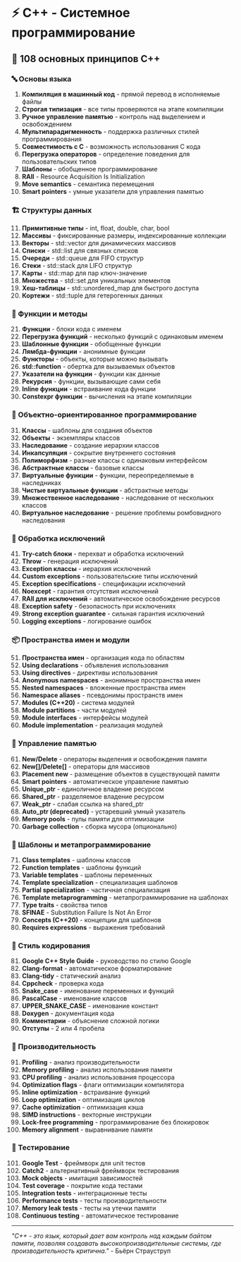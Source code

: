 # ⚡ C++ - Системное программирование

## 🌟 108 основных принципов C++

### 🔤 Основы языка

1. **Компиляция в машинный код** - прямой перевод в исполняемые файлы
2. **Строгая типизация** - все типы проверяются на этапе компиляции
3. **Ручное управление памятью** - контроль над выделением и освобождением
4. **Мультипарадигменность** - поддержка различных стилей программирования
5. **Совместимость с C** - возможность использования C кода
6. **Перегрузка операторов** - определение поведения для пользовательских типов
7. **Шаблоны** - обобщенное программирование
8. **RAII** - Resource Acquisition Is Initialization
9. **Move semantics** - семантика перемещения
10. **Smart pointers** - умные указатели для управления памятью

### 🏗️ Структуры данных

11. **Примитивные типы** - int, float, double, char, bool
12. **Массивы** - фиксированные размеры, индексированные коллекции
13. **Векторы** - std::vector для динамических массивов
14. **Списки** - std::list для связных списков
15. **Очереди** - std::queue для FIFO структур
16. **Стеки** - std::stack для LIFO структур
17. **Карты** - std::map для пар ключ-значение
18. **Множества** - std::set для уникальных элементов
19. **Хеш-таблицы** - std::unordered_map для быстрого доступа
20. **Кортежи** - std::tuple для гетерогенных данных

### 🔄 Функции и методы

21. **Функции** - блоки кода с именем
22. **Перегрузка функций** - несколько функций с одинаковым именем
23. **Шаблонные функции** - обобщенные функции
24. **Лямбда-функции** - анонимные функции
25. **Функторы** - объекты, которые можно вызывать
26. **std::function** - обертка для вызываемых объектов
27. **Указатели на функции** - функции как данные
28. **Рекурсия** - функции, вызывающие сами себя
29. **Inline функции** - встраивание кода функции
30. **Constexpr функции** - вычисления на этапе компиляции

### 🎯 Объектно-ориентированное программирование

31. **Классы** - шаблоны для создания объектов
32. **Объекты** - экземпляры классов
33. **Наследование** - создание иерархии классов
34. **Инкапсуляция** - сокрытие внутреннего состояния
35. **Полиморфизм** - разные классы с одинаковым интерфейсом
36. **Абстрактные классы** - базовые классы
37. **Виртуальные функции** - функции, переопределяемые в наследниках
38. **Чистые виртуальные функции** - абстрактные методы
39. **Множественное наследование** - наследование от нескольких классов
40. **Виртуальное наследование** - решение проблемы ромбовидного наследования

### 🧪 Обработка исключений

41. **Try-catch блоки** - перехват и обработка исключений
42. **Throw** - генерация исключений
43. **Exception классы** - иерархия исключений
44. **Custom exceptions** - пользовательские типы исключений
45. **Exception specifications** - спецификации исключений
46. **Noexcept** - гарантия отсутствия исключений
47. **RAII для исключений** - автоматическое освобождение ресурсов
48. **Exception safety** - безопасность при исключениях
49. **Strong exception guarantee** - сильная гарантия исключений
50. **Logging exceptions** - логирование ошибок

### 📦 Пространства имен и модули

51. **Пространства имен** - организация кода по областям
52. **Using declarations** - объявления использования
53. **Using directives** - директивы использования
54. **Anonymous namespaces** - анонимные пространства имен
55. **Nested namespaces** - вложенные пространства имен
56. **Namespace aliases** - псевдонимы пространств имен
57. **Modules (C++20)** - система модулей
58. **Module partitions** - части модулей
59. **Module interfaces** - интерфейсы модулей
60. **Module implementation** - реализация модулей

### 🔧 Управление памятью

61. **New/Delete** - операторы выделения и освобождения памяти
62. **New[]/Delete[]** - операторы для массивов
63. **Placement new** - размещение объектов в существующей памяти
64. **Smart pointers** - автоматическое управление памятью
65. **Unique_ptr** - единоличное владение ресурсом
66. **Shared_ptr** - разделяемое владение ресурсом
67. **Weak_ptr** - слабая ссылка на shared_ptr
68. **Auto_ptr (deprecated)** - устаревший умный указатель
69. **Memory pools** - пулы памяти для оптимизации
70. **Garbage collection** - сборка мусора (опционально)

### 🧮 Шаблоны и метапрограммирование

71. **Class templates** - шаблоны классов
72. **Function templates** - шаблоны функций
73. **Variable templates** - шаблоны переменных
74. **Template specialization** - специализация шаблонов
75. **Partial specialization** - частичная специализация
76. **Template metaprogramming** - метапрограммирование на шаблонах
77. **Type traits** - свойства типов
78. **SFINAE** - Substitution Failure Is Not An Error
79. **Concepts (C++20)** - концепции для шаблонов
80. **Requires expressions** - выражения требований

### 🎨 Стиль кодирования

81. **Google C++ Style Guide** - руководство по стилю Google
82. **Clang-format** - автоматическое форматирование
83. **Clang-tidy** - статический анализ
84. **Cppcheck** - проверка кода
85. **Snake_case** - именование переменных и функций
86. **PascalCase** - именование классов
87. **UPPER_SNAKE_CASE** - именование констант
88. **Doxygen** - документация кода
89. **Комментарии** - объяснение сложной логики
90. **Отступы** - 2 или 4 пробела

### 🚀 Производительность

91. **Profiling** - анализ производительности
92. **Memory profiling** - анализ использования памяти
93. **CPU profiling** - анализ использования процессора
94. **Optimization flags** - флаги оптимизации компилятора
95. **Inline optimization** - встраивание функций
96. **Loop optimization** - оптимизация циклов
97. **Cache optimization** - оптимизация кэша
98. **SIMD instructions** - векторные инструкции
99. **Lock-free programming** - программирование без блокировок
100. **Memory alignment** - выравнивание памяти

### 🧪 Тестирование

101. **Google Test** - фреймворк для unit тестов
102. **Catch2** - альтернативный фреймворк тестирования
103. **Mock objects** - имитация зависимостей
104. **Test coverage** - покрытие кода тестами
105. **Integration tests** - интеграционные тесты
106. **Performance tests** - тесты производительности
107. **Memory leak tests** - тесты на утечки памяти
108. **Continuous testing** - автоматическое тестирование

---

*"C++ - это язык, который дает вам контроль над каждым байтом памяти, позволяя создавать высокопроизводительные системы, где производительность критична."* - Бьёрн Страуструп
